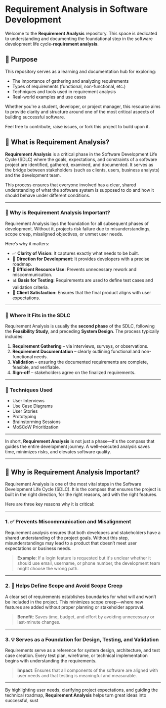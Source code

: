 # Requirement Analysis in Software Development
 Welcome to the **Requirement Analysis** repository. This space is dedicated to understanding and documenting the foundational step in the software development life cycle-**requirement analysis**.

## 🎯 Purpose
This repository serves as a learning and documentation hub for exploring:
- The importance of gathering and analyzing requirements
- Types of requirements (functional, non-functional, etc.)
- Techniques and tools used in requirement analysis
- Real-world examples and use cases

Whether you're a student, developer, or project manager, this resource aims to provide clarity and structure around one of the most critical aspects of building successful software.

Feel free to contribute, raise issues, or fork this project to build upon it.

## 📘 What is Requirement Analysis?

**Requirement Analysis** is a critical phase in the Software Development Life Cycle (SDLC) where the goals, expectations, and constraints of a software project are identified, gathered, examined, and documented. It serves as the bridge between stakeholders (such as clients, users, business analysts) and the development team.

This process ensures that everyone involved has a clear, shared understanding of what the software system is supposed to do and how it should behave under different conditions.

---

### 🧠 Why is Requirement Analysis Important?

Requirement Analysis lays the foundation for all subsequent phases of development. Without it, projects risk failure due to misunderstandings, scope creep, misaligned objectives, or unmet user needs.

Here’s why it matters:

- ✅ **Clarity of Vision**: It captures exactly what needs to be built.
- 🧭 **Direction for Development**: It provides developers with a precise roadmap.
- 🔄 **Efficient Resource Use**: Prevents unnecessary rework and miscommunication.
- 📊 **Basis for Testing**: Requirements are used to define test cases and validation criteria.
- 🤝 **Client Satisfaction**: Ensures that the final product aligns with user expectations.

---

### 🔁 Where It Fits in the SDLC

Requirement Analysis is usually the **second phase** of the SDLC, following the **Feasibility Study**, and preceding **System Design**. The process typically includes:

1. **Requirement Gathering** – via interviews, surveys, or observations.
2. **Requirement Documentation** – clearly outlining functional and non-functional needs.
3. **Validation** – ensuring the documented requirements are complete, feasible, and verifiable.
4. **Sign-off** – stakeholders agree on the finalized requirements.

---

### 🧰 Techniques Used

- User Interviews
- Use Case Diagrams
- User Stories
- Prototyping
- Brainstorming Sessions
- MoSCoW Prioritization

---

In short, **Requirement Analysis** is not just a phase—it's the compass that guides the entire development journey. A well-executed analysis saves time, minimizes risks, and elevates software quality.

---
## 🚀 Why is Requirement Analysis Important?

Requirement Analysis is one of the most vital steps in the Software Development Life Cycle (SDLC). It is the compass that ensures the project is built in the right direction, for the right reasons, and with the right features.

Here are three key reasons why it is critical:

---

### 1. ✅ Prevents Miscommunication and Misalignment

Requirement analysis ensures that both developers and stakeholders have a shared understanding of the project goals. Without this step, misunderstandings may lead to a product that doesn’t meet user expectations or business needs.

> **Example**: If a login feature is requested but it's unclear whether it should use email, username, or phone number, the development team might choose the wrong path.

---

### 2. 🎯 Helps Define Scope and Avoid Scope Creep

A clear set of requirements establishes boundaries for what will and won’t be included in the project. This minimizes scope creep—where new features are added without proper planning or stakeholder approval.

> **Benefit**: Saves time, budget, and effort by avoiding unnecessary or last-minute changes.

---

### 3. 💡 Serves as a Foundation for Design, Testing, and Validation

Requirements serve as a reference for system design, architecture, and test case creation. Every test plan, wireframe, or technical implementation begins with understanding the requirements.

> **Impact**: Ensures that all components of the software are aligned with user needs and that testing is meaningful and measurable.

---

By highlighting user needs, clarifying project expectations, and guiding the technical roadmap, **Requirement Analysis** helps turn great ideas into successful, sust


